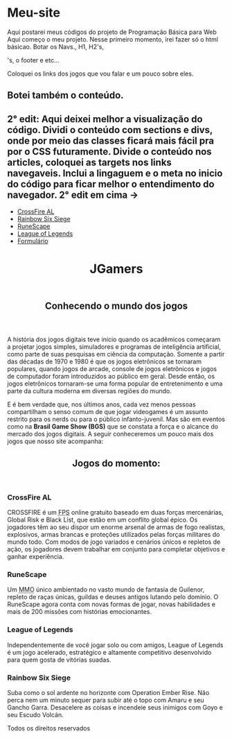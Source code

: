 # Meu-site
Aqui postarei meus códigos do projeto de Programação Básica para Web
Aqui começo o meu projeto. Nesse primeiro momento, irei fazer só o html básicao. Botar os Navs., H1, H2's, <p>'s, o footer e etc...

Coloquei os links dos jogos que vou falar e um pouco sobre eles.

Botei também o conteúdo.
-----------------------------------------------------------------------------
2° edit: 
Aqui deixei melhor a visualização do código.
Dividi o conteúdo com sections e divs, onde por meio das classes ficará mais fácil pra por o CSS futuramente.
Divide o conteúdo nos articles, coloquei as targets nos links navegaveis.
Inclui a lingaguem e o meta no inicio do código para ficar melhor o entendimento do navegador.
2° edit em cima ->
---------------------------------------------------------------------------------------


<!DOCTYPE html>
<html>
<head>
	<html lang="pt-br">
	<meta charset="utf-8">
	<title>Trabalho</title>
</head>
<body>
<!--Será a barra de navegação horizontal do site-->
	<nav>
		<ul>
			<li><a href="https://br.crossfire.z8games.com/" target="_blank" >CrossFire AL</a></li>
			<li><a href="https://rainbow6.ubisoft.com/siege/pt-br/home/index.aspx" target="_blank">Rainbow Six Siege</a></li>
			<li><a href="https://www.runescape.com/community" target="_blank">RuneScape</a></li>
			<li><a href="https://signup.br.leagueoflegends.com/pt/signup/index" target="_blank">League of Legends</a></li>
			<li><a href="#">Formulário</a></li>
		</ul>
	</nav>
	<!-- Daqui pra baixo é o conteúdo do site.
	*Lembrando que falta organizar todo o código. 
	*Por as sections, articles, divs, class e etc...-->
	<header class="titulo">
		<h1>JGamers</h1>
	</header>
	<div class="introgeral">
		<section class="intro">
			<header class="cabecalho2">
				<h2>Conhecendo o mundo dos jogos</h2>
			</header>
			<article>
				<p>A história dos jogos digitais teve início quando os acadêmicos começaram a projetar jogos simples, simuladores e programas de inteligência artificial, como parte de suas pesquisas em ciência da computação. Somente a partir das décadas de 1970 e 1980 é que os jogos eletrônicos se tornaram populares, quando jogos de arcade, console de jogos eletrônicos e jogos de computador foram introduzidos ao público em geral. Desde então, os jogos eletrônicos tornaram-se uma forma popular de entretenimento e uma parte da cultura moderna em diversas regiões do mundo.</p>
				<p>E é bem verdade que, nos últimos anos, cada vez menos pessoas compartilham o senso comum de que jogar videogames é um assunto restrito para os nerds ou para o público infanto-juvenil. Mas são em eventos como na <b>Brasil Game Show (BGS)</b> que se constata a força e o alcance do mercado dos jogos digitais. A seguir conheceremos um pouco mais dos jogos que nosso site acompanha:</p>
			</article>
		</section>
	</div>
	<div class="contgeral">
		<section class="conteudo">
			<header class="cabecalho3">
				<h2>Jogos do momento:</h2>
			</header>
			<article>
				<h3>CrossFire AL</h3>
					<p>CROSSFIRE é um <abbr title="First Person Shooter">FPS</abbr> online gratuito baseado em duas forças mercenárias, Global Risk e Black List, que estão em um conflito global épico. Os jogadores têm ao seu dispor um enorme arsenal de armas de fogo realistas, explosivos, armas brancas e proteções utilizados pelas forças militares do mundo todo. Com modos de jogo variados e cenários únicos e repletos de ação, os jogadores devem trabalhar em conjunto para completar objetivos e ganhar experiência.</p>
				<h3>RuneScape</h3>
					<p>Um <abbr title="Multijogadores Massivos Online">MMO</abbr> único ambientado no vasto mundo de fantasia de Guilenor, repleto de raças únicas, guildas e deuses antigos lutando pelo domínio. O RuneScape agora conta com novas formas de jogar, novas habilidades e mais de 200 missões com histórias emocionantes.</p>
				<h3>League of Legends</h3>
					<p>Independentemente de você jogar solo ou com amigos, League of Legends é um jogo acelerado, estratégico e altamente competitivo desenvolvido para quem gosta de vitórias suadas.</p>
				<h3>Rainbow Six Siege</h3>
					<p>Suba como o sol ardente no horizonte com Operation Ember Rise. Não perca nem um minuto sequer para subir até o topo com Amaru e seu Gancho Garra. Desacelere as coisas e incendeie seus inimigos com Goyo e seu Escudo Volcán.</p>
			</article>
		</section>
	</div>
	<!--o rodapé ficará aqui em baixo com dados dos criadores-->
	<footer>
		<p>Todos os direitos reservados</p>
	</footer>
</body>
</html>

